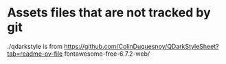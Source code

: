 # Assets files that are not tracked by git

./qdarkstyle is from https://github.com/ColinDuquesnoy/QDarkStyleSheet?tab=readme-ov-file
fontawesome-free-6.7.2-web/ 
